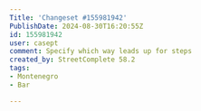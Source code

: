 ```yaml
---
Title: 'Changeset #155981942'
PublishDate: 2024-08-30T16:20:55Z
id: 155981942
user: casept
comment: Specify which way leads up for steps
created_by: StreetComplete 58.2
tags:
- Montenegro
- Bar

---
```

